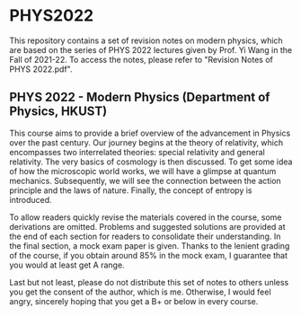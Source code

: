 # PHYS2022
This repository contains a set of revision notes on modern physics, which are based on the series of PHYS 2022 lectures given by Prof. Yi Wang in the Fall of 2021-22. To access the notes, please refer to "Revision Notes of PHYS 2022.pdf".

## PHYS 2022 - Modern Physics (Department of Physics, HKUST)
This course aims to provide a brief overview of the advancement in Physics over the past century. Our journey begins at the theory of relativity, which encompasses two interrelated theories: special relativity and general relativity. The very basics of cosmology is then discussed. To get some idea of how the microscopic world works, we will have a glimpse at quantum mechanics. Subsequently, we will see the connection between the action principle and the laws of nature. Finally, the concept of entropy is introduced.

To allow readers quickly revise the materials covered in the course, some derivations are omitted. Problems and suggested solutions are provided at the end of each section for readers to consolidate their understanding. In the final section, a mock exam paper is given. Thanks to the lenient grading of the course, if you obtain around 85% in the mock exam, I guarantee that you would at least get A range.

Last but not least, please do not distribute this set of notes to others unless you get the consent of the author, which is me. Otherwise, I would feel angry, sincerely hoping that you get a B+ or below in every course.
